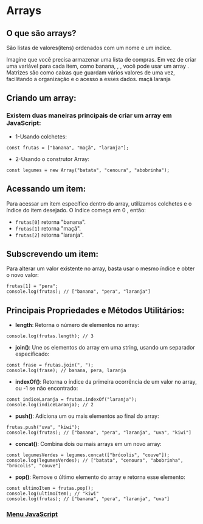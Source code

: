 # Arrays

## O que são arrays?

São listas de valores(itens) ordenados com um nome e um índice.

Imagine que você precisa armazenar uma lista de compras. Em vez de criar uma variável para cada item, como banana, , , você pode usar um array . Matrizes são como caixas que guardam vários valores de uma vez, facilitando a organização e o acesso a esses dados. maçã laranja

## Criando um array:

### Existem duas maneiras principais de criar um array em JavaScript:

- 1-Usando colchetes:

```
const frutas = ["banana", "maçã", "laranja"];
```

- 2-Usando o construtor Array:

```
const legumes = new Array("batata", "cenoura", "abobrinha");
```

## Acessando um item:

Para acessar um item específico dentro do array, utilizamos colchetes e o índice do item desejado. O índice começa em 0 , então:

- `frutas[0]` retorna "banana".
- `frutas[1]` retorna "maçã".
- `frutas[2]` retorna "laranja".

## Subscrevendo um item:

Para alterar um valor existente no array, basta usar o mesmo índice e obter o novo valor:

```
frutas[1] = "pera";
console.log(frutas); // ["banana", "pera", "laranja"]
```

## Principais Propriedades e Métodos Utilitários:

- **length**: Retorna o número de elementos no array:

```
console.log(frutas.length); // 3
```

- **join()**: Une os elementos do array em uma string, usando um separador especificado:

```
const frase = frutas.join(", ");
console.log(frase); // banana, pera, laranja
```

- **indexOf()**: Retorna o índice da primeira ocorrência de um valor no array, ou -1 se não encontrado:

```
const indiceLaranja = frutas.indexOf("laranja");
console.log(indiceLaranja); // 2
```

- **push()**: Adiciona um ou mais elementos ao final do array:

```
frutas.push("uva", "kiwi");
console.log(frutas); // ["banana", "pera", "laranja", "uva", "kiwi"]
```

- **concat()**: Combina dois ou mais arrays em um novo array:

```
const legumesVerdes = legumes.concat(["brócolis", "couve"]);
console.log(legumesVerdes); // ["batata", "cenoura", "abobrinha", "brócolis", "couve"]
```

- **pop()**: Remove o último elemento do array e retorna esse elemento:

```
const ultimoItem = frutas.pop();
console.log(ultimoItem); // "kiwi"
console.log(frutas); // ["banana", "pera", "laranja", "uva"]
```

### [Menu JavaScript](../menu_javascript.md)